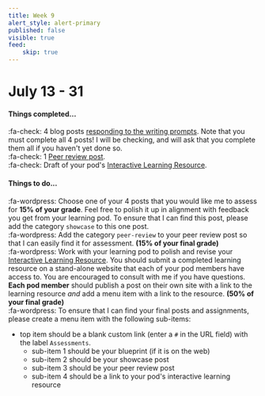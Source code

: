 ```yaml
---
title: Week 9
alert_style: alert-primary
published: false
visible: true
feed:
    skip: true
---
```


# July 13 - 31
#### Things completed...

:fa-check: 4 blog posts [responding to the writing prompts](https://edtechuvic.ca/edci335/category/prompts/). Note that you must complete all 4 posts! I will be checking, and will ask that you complete them all if you haven't yet done so.  
:fa-check: 1 [Peer review post](https://edtechuvic.ca/edci335/peer-review/).  
:fa-check: Draft of your pod's [Interactive Learning Resource](https://edtechuvic.ca/edci335/interactive-learning-resource/).  

#### Things to do...

:fa-wordpress: Choose one of your 4 posts that you would like me to assess for **15% of your grade**. Feel free to polish it up in alignment with feedback you get from your learning pod. To ensure that I can find this post, please add the category `showcase` to this one post.  
:fa-wordpress: Add the category `peer-review` to your peer review post so that I can easily find it for assessment. **(15% of your final grade)**  
:fa-wordpress: Work with your learning pod to polish and revise your [Interactive Learning Resource](https://edtechuvic.ca/edci335/interactive-learning-resource/). You should submit a completed learning resource on a stand-alone website that each of your pod members have access to. You are encouraged to consult with me if you have questions. **Each pod member** should publish a post on their own site with a link to the learning resource *and* add a menu item with a link to the resource. **(50% of your final grade)**    
:fa-wordpress: To ensure that I can find your final posts and assignments, please create a menu item with the following sub-items:
- top item should be a blank custom link (enter a `#` in the URL field) with the label `Assessments`.
  - sub-item 1 should be your blueprint (if it is on the web)
  - sub-item 2 should be your showcase post
  - sub-item 3 should be your peer review post
  - sub-item 4 should be a link to your pod's interactive learning resource
